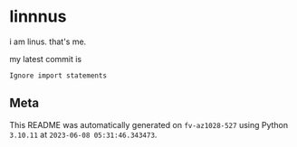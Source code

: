 # linnnus

i am linus. that's me.

my latest commit is

```
Ignore import statements
```

## Meta

This README was automatically generated on `fv-az1028-527` using Python
`3.10.11` at `2023-06-08 05:31:46.343473`.
